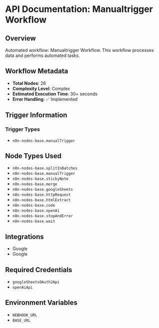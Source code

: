 # API Documentation: Manualtrigger Workflow

## Overview
Automated workflow: Manualtrigger Workflow. This workflow processes data and performs automated tasks.

## Workflow Metadata
- **Total Nodes**: 26
- **Complexity Level**: Complex
- **Estimated Execution Time**: 30+ seconds
- **Error Handling**: ✅ Implemented

## Trigger Information
### Trigger Types
- `n8n-nodes-base.manualTrigger`

## Node Types Used
- `n8n-nodes-base.splitInBatches`
- `n8n-nodes-base.manualTrigger`
- `n8n-nodes-base.stickyNote`
- `n8n-nodes-base.merge`
- `n8n-nodes-base.googleSheets`
- `n8n-nodes-base.httpRequest`
- `n8n-nodes-base.htmlExtract`
- `n8n-nodes-base.code`
- `n8n-nodes-base.openAi`
- `n8n-nodes-base.stopAndError`
- `n8n-nodes-base.wait`

## Integrations
- Google
- Google

## Required Credentials
- `googleSheetsOAuth2Api`
- `openAiApi`

## Environment Variables
- `WEBHOOK_URL`
- `BASE_URL`

